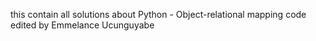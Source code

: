 this contain all solutions about Python - Object-relational mapping
code edited by Emmelance Ucunguyabe
